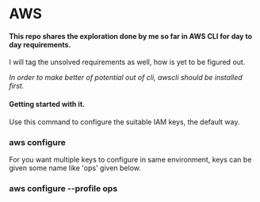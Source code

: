 # AWS
#### This repo shares the exploration done by me so far in AWS CLI for day to day requirements.
I will tag the unsolved requirements as well, how is yet to be figured out.

*In order to make better of potential out of cli, awscli should be installed first.*

#### Getting started with it.

Use this command to configure the suitable IAM keys, the default way.
### aws configure

For you want multiple keys to configure in same environment, keys can be given some name like 'ops' given below.
### aws configure --profile ops
